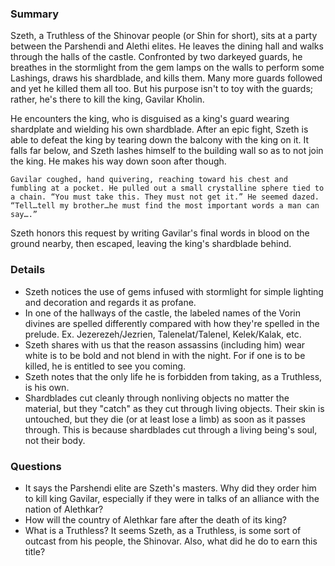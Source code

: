 ### Summary
Szeth, a Truthless of the Shinovar people (or Shin for short), sits at a party between the Parshendi and Alethi elites. He leaves the dining hall and walks through the halls of the castle. Confronted by two darkeyed guards, he breathes in the stormlight from the gem lamps on the walls to perform some Lashings, draws his shardblade, and kills them. Many more guards followed and yet he killed them all too. But his purpose isn't to toy with the guards; rather, he's there to kill the king, Gavilar Kholin.

He encounters the king, who is disguised as a king's guard wearing shardplate and wielding his own shardblade. After an epic fight, Szeth is able to defeat the king by tearing down the balcony with the king on it. It falls far below, and Szeth lashes himself to the building wall so as to not join the king. He makes his way down soon after though.

```Gavilar coughed, hand quivering, reaching toward his chest and fumbling at a pocket. He pulled out a small crystalline sphere tied to a chain. “You must take this. They must not get it.” He seemed dazed. “Tell…tell my brother…he must find the most important words a man can say….”```

Szeth honors this request by writing Gavilar's final words in blood on the ground nearby, then escaped, leaving the king's shardblade behind.


### Details
* Szeth notices the use of gems infused with stormlight for simple lighting and decoration and regards it as profane.
* In one of the hallways of the castle, the labeled names of the Vorin divines are spelled differently compared with how they're spelled in the prelude. Ex. Jezerezeh/Jezrien, Talenelat/Talenel, Kelek/Kalak, etc.
* Szeth shares with us that the reason assassins (including him) wear white is to be bold and not blend in with the night. For if one is to be killed, he is entitled to see you coming.
* Szeth notes that the only life he is forbidden from taking, as a Truthless, is his own.
* Shardblades cut cleanly through nonliving objects no matter the material, but they "catch" as they cut through living objects. Their skin is untouched, but they die (or at least lose a limb) as soon as it passes through. This is because shardblades cut through a living being's soul, not their body.


### Questions
* It says the Parshendi elite are Szeth's masters. Why did they order him to kill king Gavilar, especially if they were in talks of an alliance with the nation of Alethkar?
* How will the country of Alethkar fare after the death of its king?
* What is a Truthless? It seems Szeth, as a Truthless, is some sort of outcast from his people, the Shinovar. Also, what did he do to earn this title?